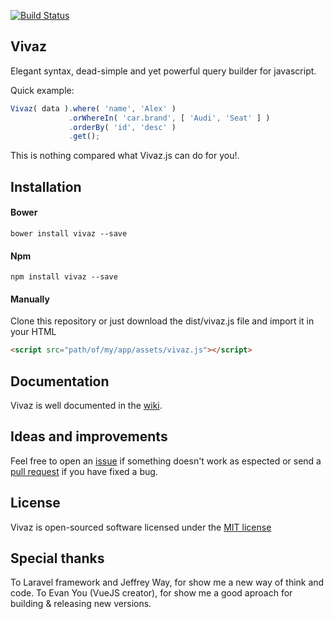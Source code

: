 [![Build Status](https://travis-ci.org/Aferz/vivaz.svg?branch=master)](https://travis-ci.org/Aferz/vivaz)

## Vivaz
Elegant syntax, dead-simple and yet powerful query builder for javascript.

Quick example:

```javascript
Vivaz( data ).where( 'name', 'Alex' )
             .orWhereIn( 'car.brand', [ 'Audi', 'Seat' ] )
             .orderBy( 'id', 'desc' )
             .get();
```

This is nothing compared what Vivaz.js can do for you!.

## Installation
#### Bower
```
bower install vivaz --save
```

#### Npm
```
npm install vivaz --save
```

#### Manually
Clone this repository or just download the dist/vivaz.js file and import it in your HTML
```html
<script src="path/of/my/app/assets/vivaz.js"></script>
```

## Documentation
Vivaz is well documented in the [wiki](https://github.com/Aferz/vivaz.js/wiki).

## Ideas and improvements
Feel free to open an [issue](https://github.com/Aferz/vivaz.js/issues) if something doesn't work as espected or send a [pull request](https://github.com/Aferz/vivaz.js/pulls) if you have fixed a bug.

## License
Vivaz is open-sourced software licensed under the [MIT license](http://opensource.org/licenses/MIT)

## Special thanks
To Laravel framework and Jeffrey Way, for show me a new way of think and code.
To Evan You (VueJS creator), for show me a good aproach for building & releasing new versions.
